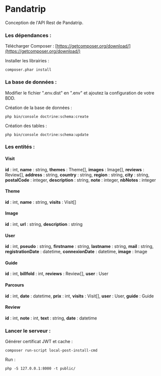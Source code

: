 Pandatrip
=======

Conception de l'API Rest de Pandatrip.

### Les dépendances :

Télécharger Composer :
[https://getcomposer.org/download/](https://getcomposer.org/download/)

Installer les librairies :
```
composer.phar install
```
### La base de données :

Modifier le fichier ".env.dist" en ".env" et ajoutez la configuration de votre BDD.

Création de la base de données :
```
php bin/console doctrine:schema:create
```

Création des tables :
```
php bin/console doctrine:schema:update
```

### Les entités :

#### Visit
**id** : int, **name** : string, **themes** : Theme[], **images** : Image[], **reviews** : Review[], **address** : string, **country** : string, **region** : string, **city** : string, **postalCode** : integer, **description** : string, **note** : integer, **nbNotes** : integer

#### Theme
**id** : int, **name** : string, **visits** : Visit[]

#### Image
**id** : int, **url** : string, **description** : string

#### User
**id** : int, **pseudo** : string, **firstname** : string, **lastname** : string, **mail** : string, **registrationDate** : datetime, **connexionDate** : datetime, **image** : Image

#### Guide
**id** : int, **billfold** : int, **reviews** : Review[], **user** : User

#### Parcours
**id** : int, **date** : datetime, **prix** : int, **visits** : Visit[], **user** : User, **guide** : Guide

#### Review
**id** : int, **note** : int, **text** : string, **date** : datetime

### Lancer le serveur :

Générer certificat JWT et cache :
```
composer run-script local-post-install-cmd
```

Run :
```
php -S 127.0.0.1:8000 -t public/
```